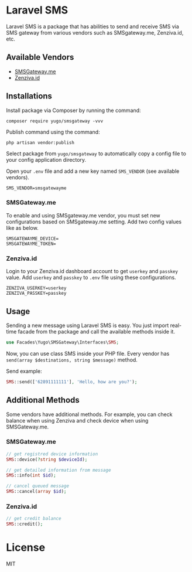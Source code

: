 # Laravel SMS

Laravel SMS is a package that has abilities to send and receive SMS via SMS gateway from various vendors such as SMSgateway.me, Zenziva.id, etc.

## Available Vendors
- [SMSGateway.me](http://smsgateway.me/)
- [Zenziva.id](http://www.zenziva.id)

## Installations

Install package via Composer by running the command:

```
composer require yugo/smsgateway -vvv
```

Publish command using the command:

```
php artisan vendor:publish
```

Select package from ```yugo/smsgateway``` to automatically copy a config file to your config application directory.

Open your ```.env``` file and add a new key named ```SMS_VENDOR``` (see available vendors).

```
SMS_VENDOR=smsgatewayme
```

### SMSGateway.me

To enable and using SMSgateway.me vendor, you must set new configurations based on SMSgateway.me setting. Add two config values like as below.

```
SMSGATEWAYME_DEVICE=
SMSGATEWAYME_TOKEN=
```

### Zenziva.id

Login to your Zenziva.id dashboard account to get ```userkey``` and ```passkey``` value. Add ```userkey``` and ```passkey``` to ```.env``` file using these configurations.

```
ZENZIVA_USERKEY=userkey
ZENZIVA_PASSKEY=passkey
```


## Usage

Sending a new message using Laravel SMS is easy. You just import real-time facade from the package and call the available methods inside it.


```php
use Facades\Yugo\SMSGateway\Interfaces\SMS;
```

Now, you can use class SMS inside your PHP file. Every vendor has ```send(array $destinations, string $message)``` method.

Send example:

```php
SMS::send(['62891111111'], 'Hello, how are you?');
```

## Additional Methods

Some vendors have additional methods. For example, you can check balance when using Zenziva and check device when using SMSGateway.me.

### SMSGateway.me

```php
// get registred device information
SMS::device(?string $deviceId);

// get detailed information from message
SMS::info(int $id);

// cancel queued message
SMS::cancel(array $id);
```

### Zenziva.id

```php
// get credit balance
SMS::credit();
```

# License

MIT
